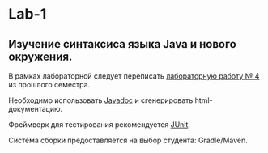 # Lab-1

## Изучение синтаксиса языка Java и нового окружения.

В рамках лабораторной следует переписать [лабораторную работу № 4](https://github.com/tkhapchaev/itmo-object-oriented-programming/tree/master/Lab4) из прошлого семестра. 

Необходимо использовать [Javadoc](https://www.baeldung.com/javadoc) и сгенерировать html-документацию.

Фреймворк для тестирования рекомендуется [JUnit](https://mvnrepository.com/artifact/org.junit.jupiter/junit-jupiter-api).

Система сборки предоставляется на выбор студента: Gradle/Maven.
